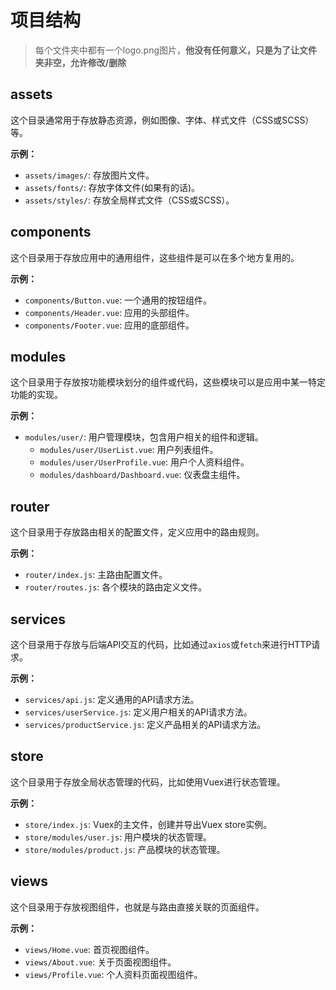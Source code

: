 # 项目结构
> 每个文件夹中都有一个logo.png图片，**他没有任何意义，只是为了让文件夹非空，允许修改/删除**
## assets
这个目录通常用于存放静态资源，例如图像、字体、样式文件（CSS或SCSS）等。

**示例：**
- `assets/images/`: 存放图片文件。
- `assets/fonts/`: 存放字体文件(如果有的话)。
- `assets/styles/`: 存放全局样式文件（CSS或SCSS）。

## components
这个目录用于存放应用中的通用组件，这些组件是可以在多个地方复用的。

**示例：**
- `components/Button.vue`: 一个通用的按钮组件。
- `components/Header.vue`: 应用的头部组件。
- `components/Footer.vue`: 应用的底部组件。

## modules
这个目录用于存放按功能模块划分的组件或代码，这些模块可以是应用中某一特定功能的实现。

**示例：**
- `modules/user/`: 用户管理模块，包含用户相关的组件和逻辑。
  - `modules/user/UserList.vue`: 用户列表组件。
  - `modules/user/UserProfile.vue`: 用户个人资料组件。
  - `modules/dashboard/Dashboard.vue`: 仪表盘主组件。

## router
这个目录用于存放路由相关的配置文件，定义应用中的路由规则。

**示例：**
- `router/index.js`: 主路由配置文件。
- `router/routes.js`: 各个模块的路由定义文件。

## services
这个目录用于存放与后端API交互的代码，比如通过`axios`或`fetch`来进行HTTP请求。

**示例：**
- `services/api.js`: 定义通用的API请求方法。
- `services/userService.js`: 定义用户相关的API请求方法。
- `services/productService.js`: 定义产品相关的API请求方法。

## store
这个目录用于存放全局状态管理的代码，比如使用Vuex进行状态管理。

**示例：**
- `store/index.js`: Vuex的主文件，创建并导出Vuex store实例。
- `store/modules/user.js`: 用户模块的状态管理。
- `store/modules/product.js`: 产品模块的状态管理。

## views
这个目录用于存放视图组件，也就是与路由直接关联的页面组件。

**示例：**
- `views/Home.vue`: 首页视图组件。
- `views/About.vue`: 关于页面视图组件。
- `views/Profile.vue`: 个人资料页面视图组件。

